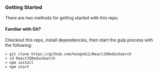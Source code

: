 ### Getting Started

There are two methods for getting started with this repo.

#### Familiar with Git?
Checkout this repo, install dependencies, then start the gulp process with the following:

```
> git clone https://github.com/hungnm11/ReactJSReduxSearch
> cd ReactJSReduxSearch
> npm install
> npm start
```

